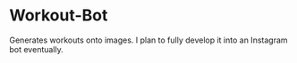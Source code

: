 # Workout-Bot
Generates workouts onto images. I plan to fully develop it into an Instagram bot eventually.
